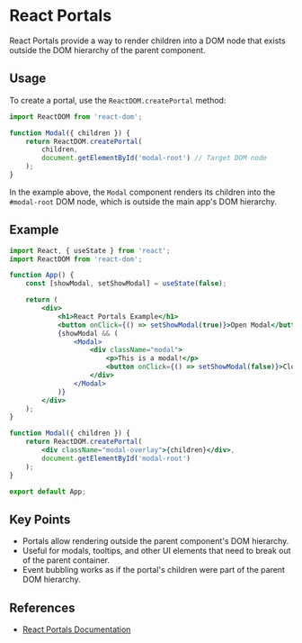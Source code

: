 # React Portals

React Portals provide a way to render children into a DOM node that exists outside the DOM hierarchy of the parent component.

## Usage

To create a portal, use the `ReactDOM.createPortal` method:

```jsx
import ReactDOM from 'react-dom';

function Modal({ children }) {
    return ReactDOM.createPortal(
        children,
        document.getElementById('modal-root') // Target DOM node
    );
}
```

In the example above, the `Modal` component renders its children into the `#modal-root` DOM node, which is outside the main app's DOM hierarchy.

## Example

```jsx
import React, { useState } from 'react';
import ReactDOM from 'react-dom';

function App() {
    const [showModal, setShowModal] = useState(false);

    return (
        <div>
            <h1>React Portals Example</h1>
            <button onClick={() => setShowModal(true)}>Open Modal</button>
            {showModal && (
                <Modal>
                    <div className="modal">
                        <p>This is a modal!</p>
                        <button onClick={() => setShowModal(false)}>Close</button>
                    </div>
                </Modal>
            )}
        </div>
    );
}

function Modal({ children }) {
    return ReactDOM.createPortal(
        <div className="modal-overlay">{children}</div>,
        document.getElementById('modal-root')
    );
}

export default App;
```

## Key Points

- Portals allow rendering outside the parent component's DOM hierarchy.
- Useful for modals, tooltips, and other UI elements that need to break out of the parent container.
- Event bubbling works as if the portal's children were part of the parent DOM hierarchy.

## References

- [React Portals Documentation](https://react.dev/reference/react-dom/createPortal)